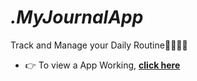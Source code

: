 # _.MyJournalApp_
Track and Manage your Daily Routine🚴‍♂️💪📱
- 👉 To view a App Working, **[click here](https://drive.google.com/file/d/1dAABk00LUFc_FNVgIfp-5Am9vyoB_yXw/view?usp=sharing)**
